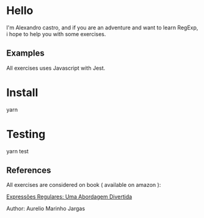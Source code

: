 # Hello

I'm Alexandro castro, and if you are an adventure and want to learn RegExp, i hope to help you with some exercises.

## Examples

All exercises uses Javascript with Jest.

# Install

yarn

# Testing

yarn test

## References

All exercises are considered on book ( available on amazon ):

<a href="https://www.amazon.com.br/Express%C3%B5es-Regulares-Uma-Abordagem-Divertida/dp/8575224743"> Expressões Regulares: Uma Abordagem Divertida</a>

Author: Aurelio Marinho Jargas